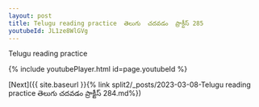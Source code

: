 ```yaml
---
layout: post
title: Telugu reading practice  తెలుగు  చదవడం  ప్రాక్టీస్ 285
youtubeId: JL1ze8WlGVg
---
```

 
 
Telugu reading practice
 
 
 
 
 


{% include youtubePlayer.html id=page.youtubeId %}
 
[Next]({{ site.baseurl }}{% link  split2/_posts/2023-03-08-Telugu reading practice  తెలుగు  చదవడం  ప్రాక్టీస్ 284.md%})
 
